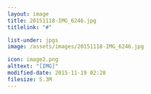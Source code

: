 ```yaml
---
layout: image
title: 20151118-IMG_6246.jpg
titlelink: "#"

list-under: jpgs
image: /assets/images/20151118-IMG_6246.jpg

icon: image2.png
alttext: "[IMG]"
modified-date: 2015-11-19 02:28
filesize: 5.3M
---
```

